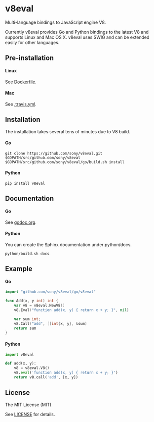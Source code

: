 # v8eval

Multi-language bindings to JavaScript engine V8.

Currently v8eval provides Go and Python bindings to the latest V8 and supports Linux and Mac OS X.
v8eval uses SWIG and can be extended easily for other languages.

## Pre-installation

#### Linux

See [Dockerfile](https://github.com/sony/v8eval/blob/master/Dockerfile).

#### Mac

See [.travis.yml](https://github.com/sony/v8eval/blob/master/.travis.yml).

## Installation

The installation takes several tens of minutes due to V8 build.

#### Go

```
git clone https://github.com/sony/v8eval.git $GOPATH/src/github.com/sony/v8eval
$GOPATH/src/github.com/sony/v8eval/go/build.sh install
```

#### Python

```
pip install v8eval
```

## Documentation

#### Go

See [godoc.org](http://godoc.org/github.com/sony/v8eval/go/v8eval).

#### Python

You can create the Sphinx documentation under python/docs.

```
python/build.sh docs
```

## Example

#### Go

```go
import "github.com/sony/v8eval/go/v8eval"

func Add(x, y int) int {
    var v8 = v8eval.NewV8()
    v8.Eval("function add(x, y) { return x + y; }", nil)

    var sum int;
    v8.Call("add", []int{x, y}, &sum)
    return sum
}
```

#### Python

```python
import v8eval

def add(x, y):
    v8 = v8eval.V8()
    v8.eval('function add(x, y) { return x + y; }')
    return v8.call('add', [x, y])
```

## License

The MIT License (MIT)

See [LICENSE](https://github.com/sony/v8eval/blob/master/LICENSE) for details.
